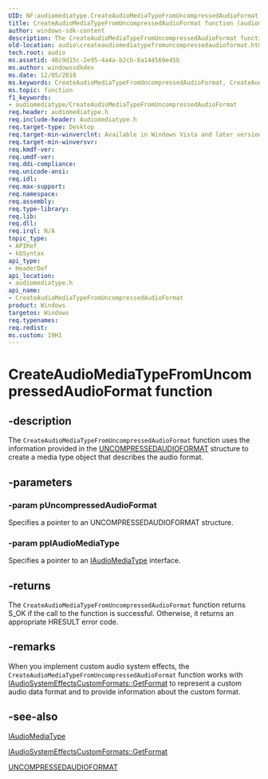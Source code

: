 ```yaml
---
UID: NF:audiomediatype.CreateAudioMediaTypeFromUncompressedAudioFormat
title: CreateAudioMediaTypeFromUncompressedAudioFormat function (audiomediatype.h)
author: windows-sdk-content
description: The CreateAudioMediaTypeFromUncompressedAudioFormat function uses the information provided in the UNCOMPRESSEDAUDIOFORMAT structure to create a media type object that describes the audio format.
old-location: audio\createaudiomediatypefromuncompressedaudioformat.htm
tech.root: audio
ms.assetid: 48c9d15c-2e95-4a4a-b2cb-8a144569e45b
ms.author: windowssdkdev
ms.date: 12/05/2018
ms.keywords: CreateAudioMediaTypeFromUncompressedAudioFormat, CreateAudioMediaTypeFromUncompressedAudioFormat function [Audio Devices], audio.createaudiomediatypefromuncompressedaudioformat, audio_syseffects_r_af85b8fb-5bdc-41f6-af2f-ee84ca999ac9.xml, audiomediatype/CreateAudioMediaTypeFromUncompressedAudioFormat
ms.topic: function
f1_keywords:
- audiomediatype/CreateAudioMediaTypeFromUncompressedAudioFormat
req.header: audiomediatype.h
req.include-header: Audiomediatype.h
req.target-type: Desktop
req.target-min-winverclnt: Available in Windows Vista and later versions of Windows.
req.target-min-winversvr: 
req.kmdf-ver: 
req.umdf-ver: 
req.ddi-compliance: 
req.unicode-ansi: 
req.idl: 
req.max-support: 
req.namespace: 
req.assembly: 
req.type-library: 
req.lib: 
req.dll: 
req.irql: N/A
topic_type:
- APIRef
- kbSyntax
api_type:
- HeaderDef
api_location:
- audiomediatype.h
api_name:
- CreateAudioMediaTypeFromUncompressedAudioFormat
product: Windows
targetos: Windows
req.typenames: 
req.redist: 
ms.custom: 19H1
---
```


# CreateAudioMediaTypeFromUncompressedAudioFormat function


## -description


The <code>CreateAudioMediaTypeFromUncompressedAudioFormat</code> function uses the information provided in the <a href="https://docs.microsoft.com/windows/desktop/api/audiomediatype/ns-audiomediatype-uncompressedaudioformat">UNCOMPRESSEDAUDIOFORMAT</a> structure to create a media type object that describes the audio format.


## -parameters




### -param pUncompressedAudioFormat

Specifies a pointer to an UNCOMPRESSEDAUDIOFORMAT structure.


### -param ppIAudioMediaType

Specifies a pointer to an <a href="https://docs.microsoft.com/windows/desktop/api/audiomediatype/nn-audiomediatype-iaudiomediatype">IAudioMediaType</a> interface.


## -returns



The <code>CreateAudioMediaTypeFromUncompressedAudioFormat</code> function returns S_OK if the call to the function is successful. Otherwise, it returns an appropriate HRESULT error code.




## -remarks



When you implement custom audio system effects, the <code>CreateAudioMediaTypeFromUncompressedAudioFormat</code> function works with <a href="https://docs.microsoft.com/windows/desktop/api/audioenginebaseapo/nf-audioenginebaseapo-iaudiosystemeffectscustomformats-getformat">IAudioSystemEffectsCustomFormats::GetFormat</a> to represent a custom audio data format and to provide information about the custom format.




## -see-also




<a href="https://docs.microsoft.com/windows/desktop/api/audiomediatype/nn-audiomediatype-iaudiomediatype">IAudioMediaType</a>



<a href="https://docs.microsoft.com/windows/desktop/api/audioenginebaseapo/nf-audioenginebaseapo-iaudiosystemeffectscustomformats-getformat">IAudioSystemEffectsCustomFormats::GetFormat</a>



<a href="https://docs.microsoft.com/windows/desktop/api/audiomediatype/ns-audiomediatype-uncompressedaudioformat">UNCOMPRESSEDAUDIOFORMAT</a>
 

 

